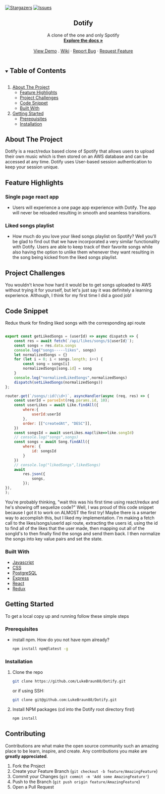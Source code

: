

[![Stargazers][stars-shield]][stars-url]
[![Issues][issues-shield]][issues-url]


<!-- PROJECT PIC -->

<p align="center">
  <h2 align="center">Dotify</h2>

  <p align="center">
    A clone of the one and only Spotify
    <br />
    <a href="https://github.com/LukeBraun88/Dotify"><strong>Explore the docs »</strong></a>
    <br />
    <br />
    <a href="https://dotify-music.herokuapp.com/">View Demo</a>
    .
    <a href="https://github.com/LukeBraun88/Dotify/wiki">Wiki</a>
    ·
    <a href="https://github.com/LukeBraun88/Dotify/issues">Report Bug</a>
    ·
    <a href="https://github.com/LukeBraun88/Dotify/issues">Request Feature</a>
  </p>

</p>



<!-- TABLE OF CONTENTS -->
<details open="open">
  <summary><h2 style="display: inline-block">Table of Contents</h2></summary>
  <ol>
    <li>
      <a href="#about-the-project">About The Project</a>
      <ul>
        <li><a href="#feature-highlights">Feature Highlights</a></li>
        <li><a href="#project-challenges">Project Challenges</a></li>
        <li><a href="#code-snippet">Code Snippet</a></li>
        <li><a href="#built-with">Built With</a></li>
      </ul>
    </li>
    <li>
      <a href="#getting-started">Getting Started</a>
      <ul>
        <li><a href="#prerequisites">Prerequisites</a></li>
        <li><a href="#installation">Installation</a></li>
      </ul>
  </ol>
</details>



<!-- ABOUT THE PROJECT -->
## About The Project
Dotify is a react/redux based clone of Spotify that allows users to upload their own music which is then stored on an AWS database and can be accessed at any time. Dotify uses User-based session authentication to keep your session unique.

## Feature Highlights

### Single page react app
- Users will experience a one page app experience with Dotify. The app will never be reloaded
  resulting in smooth and seamless transitions.


### Liked songs playlist
- How much do you love your liked songs playlist on Spotify? Well you'll be glad to find out that we have incorporated a very similar functionality with Dotify. Users are able to keep track of their favorite songs while also having the option to unlike them whenever they want resulting in the song being kicked from the liked songs playlist.


## Project Challenges

You wouldn't know how hard it would be to get songs uploaded to AWS without trying it for yourself, but let's just say it was definitely a learning experience. Although, I think for my first time I did a good job!

## Code Snippet

Redux thunk for finding liked songs with the corresponding api route
```js

export const getLikedSongs = (userId) => async dispatch => {
    const res = await fetch(`/api/likes/songs/${userId}`);
    const songs = res.data.songs
    console.log("songs-----likes", songs)
    let normalizedSongs = {}
    for (let i = 0; i < songs.length; i++) {
        const song = songs[i]
        normalizedSongs[song.id] = song
    }
    console.log("normalizedLikedSongs",normalizedSongs)
    dispatch(setLikedSongs(normalizedSongs))
};

router.get(`/songs/:id(\\d+)`, asyncHandler(async (req, res) => {
    const userId = parseInt(req.params.id, 10);
    const userLikes = await Like.findAll({
        where:{
            userId:userId
        },
        order: [["createdAt", "DESC"]],
    })
    const songsId = await userLikes.map(like=>like.songId)
    // console.log("songs",songs)
    const songs = await Song.findAll({
        where: {
            id: songsId
        }
    })
    // console.log("likedSongs",likedSongs)
    await
        res.json({
            songs,
        });
}),
);
```
You're probably thinking, "wait this was his first time using react/redux and he's showing off sequelize code?" Well, I was proud of this code snippet because I got it to work on ALMOST the first try! Maybe there is a smarter way to accomplish this, but I liked my implementation. I'm making a fetch call to the likes/songs/userId api route, extracting the users id, using the id to find all of the likes that the user made, then mapping out all of the songId's to then finally find the songs and send them back. I then normalize the songs into key value pairs and set the state.



### Built With

* [Javascript](https://www.javascript.com/)
* [CSS]()
* [PostgreSQL](https://www.postgresql.org/)
* [Express](https://expressjs.com/)
* [React](https://reactrouter.com/)
* [Redux](https://redux.js.org/)



<!-- GETTING STARTED -->
## Getting Started

To get a local copy up and running follow these simple steps

### Prerequisites

- install npm. How do you not have npm already?
  ```sh
  npm install npm@latest -g
  ```

### Installation

1. Clone the repo
   ```sh
   git clone https://github.com/LukeBraun88/Dotify.git
   ```
   or if using SSH:
   ```sh
   git clone git@github.com:LukeBraun88/Dotify.git
   ```

2. Install NPM packages (cd into the Dotify root directory first)
   ```sh
   npm install
   ```



<!-- CONTRIBUTING -->
## Contributing

Contributions are what make the open source community such an amazing place to be learn, inspire, and create. Any contributions you make are **greatly appreciated**.

1. Fork the Project
2. Create your Feature Branch (`git checkout -b feature/AmazingFeature`)
3. Commit your Changes (`git commit -m 'Add some AmazingFeature'`)
4. Push to the Branch (`git push origin feature/AmazingFeature`)
5. Open a Pull Request


[issues-shield]: https://img.shields.io/github/issues/LukeBraun88/Dotify
[issues-url]: https://github.com/LukeBraun88/Dotify/issues
[stars-shield]: https://img.shields.io/github/stars/LukeBraun88/Dotify
[stars-url]:https://github.com/LukeBraun88/Dotify/stargazers

